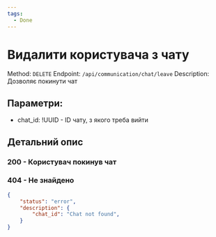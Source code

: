 ```yaml
---
tags:
  - Done
---
```

# Видалити користувача з чату

Method: `DELETE`
Endpoint: `/api/communication/chat/leave`
Description: Дозволяє покинути чат

## Параметри:
- chat_id: !UUID - ID чату, з якого треба вийти

## Детальний опис

### 200 - Користувач покинув чат

### 404 - Не знайдено
```json
{
	"status": "error",
	"description": {
		"chat_id": "Chat not found",
	}
}
```